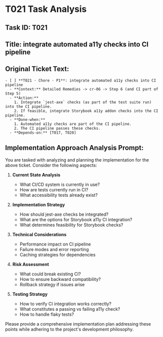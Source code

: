 # T021 Task Analysis

## Task ID: T021

## Title: integrate automated a11y checks into CI pipeline

## Original Ticket Text:

```
- [ ] **T021 · Chore · P1**: integrate automated a11y checks into CI pipeline
  - **Context:** Detailed Remedies -> cr-06 -> Step 6 (and CI part of Step 5)
  - **Action:**
    1. Integrate `jest-axe` checks (as part of the test suite run) into the CI pipeline.
    2. If feasible, integrate Storybook a11y addon checks into the CI pipeline.
  - **Done‑when:**
    1. Automated a11y checks are part of the CI pipeline.
    2. The CI pipeline passes these checks.
  - **Depends‑on:** [T017, T020]
```

## Implementation Approach Analysis Prompt:

You are tasked with analyzing and planning the implementation for the above ticket. Consider the following aspects:

1. **Current State Analysis**

   - What CI/CD system is currently in use?
   - How are tests currently run in CI?
   - What accessibility tests already exist?

2. **Implementation Strategy**

   - How should jest-axe checks be integrated?
   - What are the options for Storybook a11y CI integration?
   - What determines feasibility for Storybook checks?

3. **Technical Considerations**

   - Performance impact on CI pipeline
   - Failure modes and error reporting
   - Caching strategies for dependencies

4. **Risk Assessment**

   - What could break existing CI?
   - How to ensure backward compatibility?
   - Rollback strategy if issues arise

5. **Testing Strategy**
   - How to verify CI integration works correctly?
   - What constitutes a passing vs failing a11y check?
   - How to handle flaky tests?

Please provide a comprehensive implementation plan addressing these points while adhering to the project's development philosophy.
